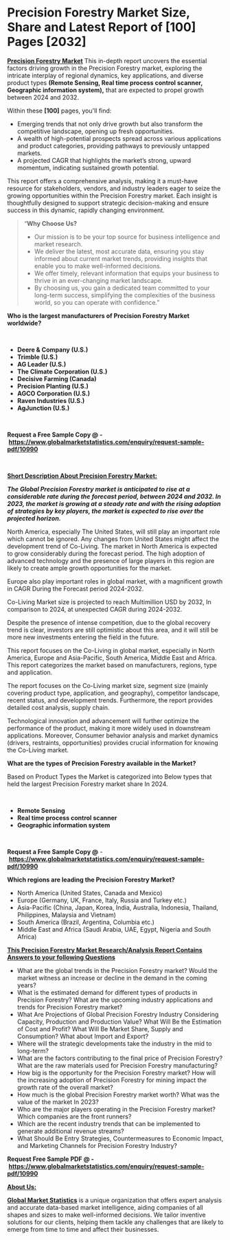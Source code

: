 <h1>Precision Forestry Market Size, Share and Latest Report of [100] Pages [2032]</h1>
<p><a href="https://www.globalmarketstatistics.com/market-reports/precision-forestry-market-10990"><strong>Precision Forestry Market</strong></a> This in-depth report uncovers the essential factors driving growth in the Precision Forestry market, exploring the intricate interplay of regional dynamics, key applications, and diverse product types <strong>(Remote Sensing, Real time process control scanner, Geographic information system),</strong> that are expected to propel growth between 2024 and 2032.</p>
<p>Within these <strong>[100]</strong> pages, you'll find:</p>
<ul>
<li>Emerging trends that not only drive growth but also transform the competitive landscape, opening up fresh opportunities.</li>
<li>A wealth of high-potential prospects spread across various applications and product categories, providing pathways to previously untapped markets.</li>
<li>A projected CAGR that highlights the market&rsquo;s strong, upward momentum, indicating sustained growth potential.</li>
</ul>
<p>This report offers a comprehensive analysis, making it a must-have resource for stakeholders, vendors, and industry leaders eager to seize the growing opportunities within the Precision Forestry market. Each insight is thoughtfully designed to support strategic decision-making and ensure success in this dynamic, rapidly changing environment.</p>
<blockquote class="">
<p>&ldquo;<strong>Why Choose Us? </strong></p>
<ul>
<li>Our mission is to be your top source for business intelligence and market research.</li>
<li>We deliver the latest, most accurate data, ensuring you stay informed about current market trends, providing insights that enable you to make well-informed decisions.</li>
<li>We offer timely, relevant information that equips your business to thrive in an ever-changing market landscape.</li>
<li>By choosing us, you gain a dedicated team committed to your long-term success, simplifying the complexities of the business world, so you can operate with confidence.&rdquo;</li>
</ul>
</blockquote>
<p><strong>Who is the largest manufacturers of Precision Forestry Market worldwide?</strong></p>
<p>&nbsp;</p>
<ul>
<li><strong>Deere &amp; Company (U.S.)</strong></li>
<li><strong>Trimble (U.S.)</strong></li>
<li><strong>AG Leader (U.S.)</strong></li>
<li><strong>The Climate Corporation (U.S.)</strong></li>
<li><strong>Decisive Farming (Canada)</strong></li>
<li><strong>Precision Planting (U.S.)</strong></li>
<li><strong>AGCO Corporation (U.S.)</strong></li>
<li><strong>Raven Industries (U.S.)</strong></li>
<li><strong>AgJunction (U.S.)</strong></li>
</ul>
<p>&nbsp;</p>
<p><strong>Request a Free Sample Copy @ -&nbsp;</strong><a href="https://www.globalmarketstatistics.com/enquiry/request-sample-pdf/10990"><strong>https://www.globalmarketstatistics.com/enquiry/request-sample-pdf/10990</strong></a></p>
<p>&nbsp;</p>
<p><strong><u>Short Description About Precision Forestry Market:</u></strong></p>
<p><strong><em>The Global Precision Forestry market is anticipated to rise at a considerable rate during the forecast period, between 2024 and 2032. In 2023, the market is growing at a steady rate and with the rising adoption of strategies by key players, the market is expected to rise over the projected horizon.</em></strong></p>
<p>North America, especially The United States, will still play an important role which cannot be ignored. Any changes from United States might affect the development trend of Co-Living. The market in North America is expected to grow considerably during the forecast period. The high adoption of advanced technology and the presence of large players in this region are likely to create ample growth opportunities for the market.</p>
<p>Europe also play important roles in global market, with a magnificent growth in CAGR During the Forecast period 2024-2032.</p>
<p>Co-Living Market size is projected to reach Multimillion USD by 2032, In comparison to 2024, at unexpected CAGR during 2024-2032.</p>
<p>Despite the presence of intense competition, due to the global recovery trend is clear, investors are still optimistic about this area, and it will still be more new investments entering the field in the future.</p>
<p>This report focuses on the Co-Living in global market, especially in North America, Europe and Asia-Pacific, South America, Middle East and Africa. This report categorizes the market based on manufacturers, regions, type and application.</p>
<p>The report focuses on the Co-Living market size, segment size (mainly covering product type, application, and geography), competitor landscape, recent status, and development trends. Furthermore, the report provides detailed cost analysis, supply chain.</p>
<p>Technological innovation and advancement will further optimize the performance of the product, making it more widely used in downstream applications. Moreover, Consumer behavior analysis and market dynamics (drivers, restraints, opportunities) provides crucial information for knowing the Co-Living market.</p>
<p><strong>What are the types of Precision Forestry available in the Market?</strong></p>
<p>Based on Product Types the Market is categorized into Below types that held the largest Precision Forestry market share In 2024.</p>
<p>&nbsp;</p>
<ul>
<li><strong>Remote Sensing</strong></li>
<li><strong>Real time process control scanner</strong></li>
<li><strong>Geographic information system</strong></li>
</ul>
<p>&nbsp;</p>
<p><strong>Request a Free Sample Copy @</strong>&nbsp;-&nbsp;<a href="https://www.globalmarketstatistics.com/enquiry/request-sample-pdf/10990"><strong>https://www.globalmarketstatistics.com/enquiry/request-sample-pdf/10990</strong></a></p>
<p><strong>Which regions are leading the Precision Forestry Market?</strong></p>
<ul>
<li>North America (United States, Canada and Mexico)</li>
<li>Europe (Germany, UK, France, Italy, Russia and Turkey etc.)</li>
<li>Asia-Pacific (China, Japan, Korea, India, Australia, Indonesia, Thailand, Philippines, Malaysia and Vietnam)</li>
<li>South America (Brazil, Argentina, Columbia etc.)</li>
<li>Middle East and Africa (Saudi Arabia, UAE, Egypt, Nigeria and South Africa)</li>
</ul>
<p><strong><u>This Precision Forestry Market Research/Analysis Report Contains Answers to your following Questions</u></strong></p>
<ul>
<li>What are the global trends in the Precision Forestry market? Would the market witness an increase or decline in the demand in the coming years?</li>
<li>What is the estimated demand for different types of products in Precision Forestry? What are the upcoming industry applications and trends for Precision Forestry market?</li>
<li>What Are Projections of Global Precision Forestry Industry Considering Capacity, Production and Production Value? What Will Be the Estimation of Cost and Profit? What Will Be Market Share, Supply and Consumption? What about Import and Export?</li>
<li>Where will the strategic developments take the industry in the mid to long-term?</li>
<li>What are the factors contributing to the final price of Precision Forestry? What are the raw materials used for Precision Forestry manufacturing?</li>
<li>How big is the opportunity for the Precision Forestry market? How will the increasing adoption of Precision Forestry for mining impact the growth rate of the overall market?</li>
<li>How much is the global Precision Forestry market worth? What was the value of the market In 2023?</li>
<li>Who are the major players operating in the Precision Forestry market? Which companies are the front runners?</li>
<li>Which are the recent industry trends that can be implemented to generate additional revenue streams?</li>
<li>What Should Be Entry Strategies, Countermeasures to Economic Impact, and Marketing Channels for Precision Forestry Industry?</li>
</ul>
<p><strong>Request Free Sample PDF @ -&nbsp;</strong><a href="https://www.globalmarketstatistics.com/enquiry/request-sample-pdf/10990"><strong>https://www.globalmarketstatistics.com/enquiry/request-sample-pdf/10990</strong></a></p>
<p><strong><u>About Us:</u></strong></p>
<p><a href="https://www.globalmarketstatistics.com/"><strong>Global Market Statistics</strong></a>&nbsp;is a unique organization that offers expert analysis and accurate data-based market intelligence, aiding companies of all shapes and sizes to make well-informed decisions. We tailor inventive solutions for our clients, helping them tackle any challenges that are likely to emerge from time to time and affect their businesses.</p>